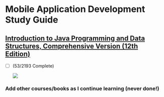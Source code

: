 # Mobile Application Development Study Guide

## [Introduction to Java Programming and Data Structures, Comprehensive Version (12th Edition)](https://www.amazon.com/Introduction-Programming-Structures-Comprehensive-Version/dp/0136520235)
- [ ] (53/2193 Complete)

  ![](https://geps.dev/progress/2?dangerColor=800000&warningColor=ff9900&successColor=006600)


  
### Add other courses/books as I continue learning (never done!)




